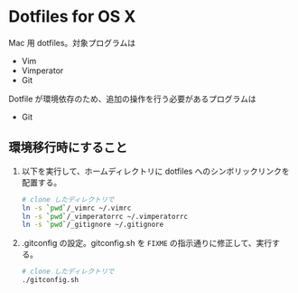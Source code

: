 Dotfiles for OS X
==================
Mac 用 dotfiles。対象プログラムは

* Vim
* Vimperator
* Git

Dotfile が環境依存のため、追加の操作を行う必要があるプログラムは

* Git

環境移行時にすること
--------------------
1. 以下を実行して、ホームディレクトリに dotfiles へのシンボリックリンクを配置する。
    
    ```bash
    # clone したディレクトリで
    ln -s `pwd`/_vimrc ~/.vimrc
    ln -s `pwd`/_vimperatorrc ~/.vimperatorrc
    ln -s `pwd`/_gitignore ~/.gitignore
    ```

2. .gitconfig の設定。gitconfig.sh を `FIXME` の指示通りに修正して、実行する。
    
    ```bash
    # clone したディレクトリで
    ./gitconfig.sh
    ```
